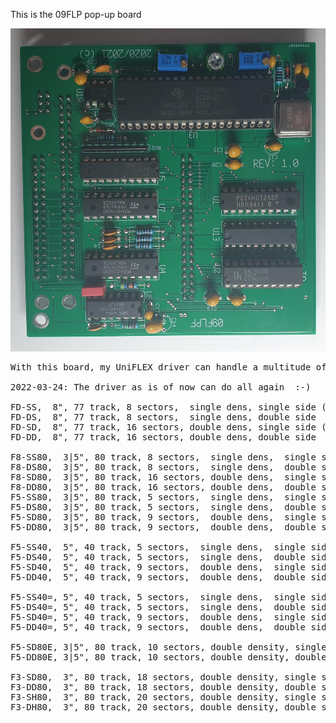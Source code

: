 This is the 09FLP pop-up board

![09FLP-board](./20220324_110724.jpg)


<pre>
With this board, my UniFLEX driver can handle a multitude of floppy-disk formats.

2022-03-24: The driver as is of now can do all again  :-)

FD-SS,  8", 77 track, 8 sectors,  single dens, single side (250kBit)
FD-DS,  8", 77 track, 8 sectors,  single dens, double side
FD-SD,  8", 77 track, 16 sectors, double dens, single side (500kBit)
FD-DD,  8", 77 track, 16 sectors, double dens, double side

F8-SS80,  3|5", 80 track, 8 sectors,  single dens,  single side (250kB)
F8-DS80,  3|5", 80 track, 8 sectors,  single dens,  double side 
F8-SD80,  3|5", 80 track, 16 sectors, double dens,  single side (500kBit)
F8-DD80,  3|5", 80 track, 16 sectors, double dens,  double side
F5-SS80,  3|5", 80 track, 5 sectors,  single dens,  single side (125kBit)
F5-DS80,  3|5", 80 track, 5 sectors,  single dens,  double side 
F5-SD80,  3|5", 80 track, 9 sectors,  double dens,  single side (250kBit)
F5-DD80,  3|5", 80 track, 9 sectors,  double dens,  double side

F5-SS40,  5", 40 track, 5 sectors,  single dens,  single side (125kBit)
F5-DS40,  5", 40 track, 5 sectors,  single dens,  double side
F5-SD40,  5", 40 track, 9 sectors,  double dens,  single side (250kBit)
F5-DD40,  5", 40 track, 9 sectors,  double dens,  double side

F5-SS40=, 5", 40 track, 5 sectors,  single dens,  single side (125kBit)(double step, 40 track disk in 80 track drive)
F5-DS40=, 5", 40 track, 5 sectors,  single dens,  double side
F5-SD40=, 5", 40 track, 9 sectors,  double dens,  single side (250kBit)(double step, 40 track disk in 80 track drive)
F5-DD40=, 5", 40 track, 9 sectors,  double dens,  double side

F5-SD80E, 3|5", 80 track, 10 sectors, double density, single side (250kBit)
F5-DD80E, 3|5", 80 track, 10 sectors, double density, double side

F3-SD80,  3", 80 track, 18 sectors, double density, single side (500kBit)
F3-DD80,  3", 80 track, 18 sectors, double density, double side
F3-SH80,  3", 80 track, 20 sectors, double density, single side
F3-DH80,  3", 80 track, 20 sectors, double density, double side
</pre>

